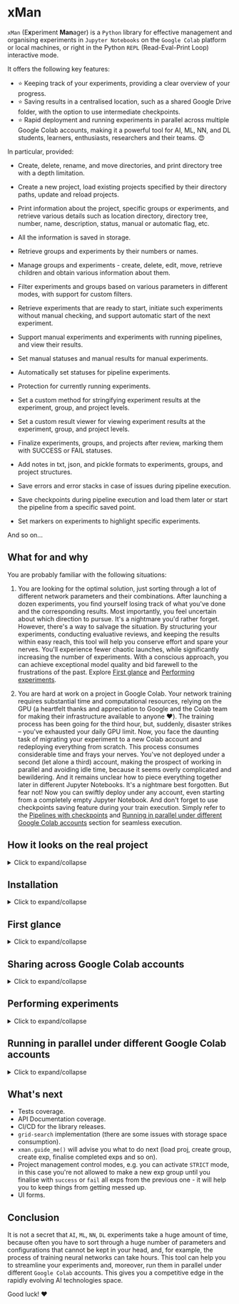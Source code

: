 # xMan

`xMan` (E**x**periment **Man**ager) is a `Python` library for effective management and organising experiments in `Jupyter Notebooks` on thе `Google Colab` platform or local machines, or right in the Python `REPL` (Read-Eval-Print Loop) interactive mode.

It offers the following key features:
- ⭐ Keeping track of your experiments, providing a clear overview of your progress.
- ⭐ Saving results in a centralised location, such as a shared Google Drive folder, with the option to use intermediate checkpoints.
- ⭐ Rapid deployment and running experiments in parallel across multiple Google Colab accounts, making it a powerful tool for AI, ML, NN, and DL students, learners, enthusiasts, researchers and their teams. 😍

In particular, provided:

- Create, delete, rename, and move directories, and print directory tree with a depth limitation.

- Create a new project, load existing projects specified by their directory paths, update and reload projects.

- Print information about the project, specific groups or experiments, and retrieve various details such as location directory, directory tree, number, name, description, status, manual or automatic flag, etc.

- All the information is saved in storage.

- Retrieve groups and experiments by their numbers or names.

- Manage groups and experiments - create, delete, edit, move, retrieve children and obtain various information about them.

- Filter experiments and groups based on various parameters in different modes, with support for custom filters.

- Retrieve experiments that are ready to start, initiate such experiments without manual checking, and support automatic start of the next experiment.

- Support manual experiments and experiments with running pipelines, and view their results.

- Set manual statuses and manual results for manual experiments.

- Automatically set statuses for pipeline experiments.

- Protection for currently running experiments.

- Set a custom method for stringifying experiment results at the experiment, group, and project levels.

- Set a custom result viewer for viewing experiment results at the experiment, group, and project levels.

- Finalize experiments, groups, and projects after review, marking them with SUCCESS or FAIL statuses.

- Add notes in txt, json, and pickle formats to experiments, groups, and project structures.

- Save errors and error stacks in case of issues during pipeline execution.

- Save checkpoints during pipeline execution and load them later or start the pipeline from a specific saved point.

- Set markers on experiments to highlight specific experiments.

And so on...

## What for and why

You are probably familiar with the following situations:

1. You are looking for the optimal solution, just sorting through a lot of different network parameters and their combinations. After launching a dozen experiments, you find yourself losing track of what you've done and the corresponding results. Most importantly, you feel uncertain about which direction to pursue. It's a nightmare you'd rather forget. However, there's a way to salvage the situation. By structuring your experiments, conducting evaluative reviews, and keeping the results within easy reach, this tool will help you conserve effort and spare your nerves. You'll experience fewer chaotic launches, while significantly increasing the number of experiments. With a conscious approach, you can achieve exceptional model quality and bid farewell to the frustrations of the past. Explore [First glance](#first-glance) and [Performing experiments](#performing-experiments).


2. You are hard at work on a project in Google Colab. Your network training requires substantial time and computational resources, relying on the GPU (a heartfelt thanks and appreciation to Google and the Colab team for making their infrastructure available to anyone ❤️). The training process has been going for the third hour, but, suddenly, disaster strikes – you've exhausted your daily GPU limit. Now, you face the daunting task of migrating your experiment to a new Colab account and redeploying everything from scratch. This process consumes considerable time and frays your nerves. You've not deployed under a second (let alone a third) account, making the prospect of working in parallel and avoiding idle time, because it seems overly complicated and bewildering. And it remains unclear how to piece everything together later in different Jupyter Notebooks. It's a nightmare best forgotten. But fear not! Now you can swiftly deploy under any account, even starting from a completely empty Jupyter Notebook. And don't forget to use checkpoints saving feature during your train execution. Simply refer to the [Pipelines with checkpoints](#pipelines-with-checkpoints) and [Running in parallel under different Google Colab accounts](#running-in-parallel-under-different-google-colab-accounts) section for seamless execution.



## How it looks on the real project
<details><summary>Click to expand/collapse</summary>

```
Proj [SUCCESS] DL2/hw_6-1 - Homework. Neural network classification of texts
    Resolution:
        I conducted multiple groups of experiments, each consisting of several 
        experiments that changed a single parameter based on the requirements.

        After reviewing and categorizing the results as "success" or "fail," I 
        proceeded to the next group of experiments, using the best parameters 
        from the previous group. The experiments were divided based on 
        aggregation type: "max" or "mean."

        By examining the successful experiments in chronological order 
        (exp 1.2 -> 2.2 -> 3.2), the evolution of the search for the best model 
        can be observed.

        The best model is exp 3.2 (group 3, experiment 2) with results: 
        "Best accuracy: 0.917, epoch 3. Best loss: 0.037, epoch 10." 
        It utilizes the following parameters: 
         {'aggregation_type': 'mean', 'num_epoch': 10, 'model_type': 'GRU'}.

        Overall, the improvement in quality from the baseline to the best result
        is minimal, only 11 thousandths. Consequently, discussing quality 
        fluctuations is not warranted, as the convergence is not stable on a 
        larger scale.

        The optimal nature of the best model can be attributed to its superior 
        performance during the initial training epochs (3rd and 4th epochs).

        For this project, I utilized the xMan experiment manager:
        https://github.com/wolfhoundgelert/xman. 
        
        If you're interested, please support the project by starring it on GitHub.

        Thank you!
		
        :=+]
    
    Group 1 [SUCCESS] Baseline - Entry point for the further experiments
        Resolution: Made baseline successfully: Best accuracy: 0.906, epoch 5 with `mean` aggregation
        
        Exp 1.1 [FAIL] Baseline `max` - {'aggregation_type': 'max'}
            Resolution: Baseline with aggregation_type='max' wasn't so good as 'mean'.
            Result:
                Best accuracy: 0.905, epoch 4. Best loss: 0.204, epoch 5.
        
>>>>>>> Baseline Exp 1.2 [SUCCESS] Baseline `mean` - {'aggregation_type': 'mean'}
            Resolution: Best baseline values: loss 0.160 and acc 0.906
            Result:
                Best accuracy: 0.906, epoch 5. Best loss: 0.160, epoch 5.
    
    Group 2 [SUCCESS] Convergence - More epochs for num_epoch
        Resolution: Improved our baseline to best accuracy: 0.909, epoch 6 with {'aggregation_type': 'max', 'num_epoch': 10}
        
        Exp 2.1 [FAIL] Epochs 10 - {'aggregation_type': 'mean', 'num_epoch': 10}
            Resolution: Nothing special
            Result:
                Best accuracy: 0.907, epoch 5. Best loss: 0.094, epoch 10.
        
        Exp 2.2 [SUCCESS] Epochs 10 and `max` - {'aggregation_type': 'max', 'num_epoch': 10}
            Resolution: Some increasing on epoch 6
            Result:
                Best accuracy: 0.909, epoch 6. Best loss: 0.145, epoch 10.
    
    Group 3 [SUCCESS] GRU - Use GRU instead of RNN
        Resolution: Good improvement to best accuracy: 0.917, epoch 3 with {'aggregation_type': 'mean', 'num_epoch': 10, 'model_type': 'GRU'}
        
        Exp 3.1 [FAIL] GRU and `max` - {'aggregation_type': 'max', 'num_epoch': 10, 'model_type': 'GRU'}
            Resolution: Lost to `mean`
            Result:
                Best accuracy: 0.911, epoch 4. Best loss: 0.039, epoch 10.
        
>>>>>>> Best Exp 3.2 [SUCCESS] GRU and `mean` - {'aggregation_type': 'mean', 'num_epoch': 10, 'model_type': 'GRU'}
            Resolution: Good improvement
            Result:
                Best accuracy: 0.917, epoch 3. Best loss: 0.037, epoch 10.
    
    Group 4 [FAIL] Dropout - Change dropout rate
        Resolution: Nothing was improved
        
        Exp 4.1 [FAIL] Dropout 0.2 and `mean` - {'aggregation_type': 'mean', 'num_epoch': 10, 'model_type': 'GRU', 'dropout': 0.2}
            Resolution: Nothing special
            Result:
                Best accuracy: 0.914, epoch 9. Best loss: 0.040, epoch 10.
        
        Exp 4.2 [FAIL] Dropout 0.3 and `mean` - {'aggregation_type': 'mean', 'num_epoch': 10, 'model_type': 'GRU', 'dropout': 0.3}    
            Resolution: Nothing special
            Result:
                Best accuracy: 0.914, epoch 3. Best loss: 0.041, epoch 10.
        
        Exp 4.3 [FAIL] Dropout 0.2 and `max` - {'aggregation_type': 'max', 'num_epoch': 10, 'model_type': 'GRU', 'dropout': 0.2}    
            Resolution: Nothing special
            Result:
                Best accuracy: 0.913, epoch 3. Best loss: 0.038, epoch 10.
        
        Exp 4.4 [FAIL] Dropout 0.3 and `max` - {'aggregation_type': 'max', 'num_epoch': 10, 'model_type': 'GRU', 'dropout': 0.3}
            Resolution: Nothing special
            Result:
                Best accuracy: 0.916, epoch 3. Best loss: 0.040, epoch 10.
```

Since all results are stored in storage, you can use your own functions to visually represent information.

</details>



## Installation
<details><summary>Click to expand/collapse</summary>

The `xMan` library can be downloaded from the `GitHub` [repository](https://github.com/wolfhoundgelert/xman):

```commandline
!pip install git+https://github.com/wolfhoundgelert/xman.git
```
❗ Currently, it is not available on `PyPI` - please help me to get the `xman` repository name by leaving a comment with a [polite request to the administration of PyPI](https://github.com/pypi/support/issues/2738)

</details>



## First glance
<details><summary>Click to expand/collapse</summary>

Let's assume that we work in Google Colab and want our experiments to be saved in Google Drive folder, which we can share lately among other Google Colab (and related Google Drive) accounts - it will be useful if we work in a team or/and want to execute experiments in parallel under different Google Colab accounts.

We need to mount our Google Drive:
```python
from google.colab import drive
drive.mount('/content/drive')
```

Import `xMan` library:
```python
from xman import xman
```

We can check our Google Drive directory:
```python
xman.dir_tree('./drive/MyDrive')
```

Make a new project for our experiments specifying the path, name and description:
```python
xman.make_proj('./drive/MyDrive/xman_exps', "My Proj Name", "My proj descr")
```

Or we can load already existed project:
```python
xman.load_proj('./drive/MyDrive/xman_exps')
```

Experiment is something we can "run" in a code (or in our life) with specified parameters. When we change parameters, we make a new experiment. Similar experiments combine into a group that is defined by some aspect we examine with our experiments with different parameters.

Thereby, we need to create a new group of experiments:
```python
xman.make_group('My Group 1', 'My group 1 descr')
# or xman.proj.make_group('My Group 1', 'My group 1 descr')
```

When we have a group, we can populate it with specific experiments (exp - single, exps - plural):
```python
xman.make_exp(1, 'My Exp 1', 'My exp 1 descr')
# or xman.make_exp('My Group 1', 'My Exp 1', 'My exp 1 descr')
# or xman.proj.group(1).make_exp('My Group 1', 'My Exp 1', 'My exp 1 descr')
```

You can view the information about your `proj`, `groups` and `exps`:
```python
# Detailed info:
xman.info()  # for the entire project
# or xman.group(1).info()  # for a particular group
# or xman.exp(1, 1).info()  # for a particular exp

# Output:
#     Proj [EMPTY] My Proj Name - My proj descr    
#     Resolution: -= auto status =-    
#     
#     Group 1 [EMPTY] My Group 1 - My group 1 descr    
#         Resolution: -= auto status =-    
#         
#         Exp 1 [EMPTY] My Exp 1 - My exp 1 descr    
#             Resolution: -= auto status =-

# Brief info:
xman.exp(1, 1)
# or xman.group
# or xman.proj

# Output:
#     Exp 1 [EMPTY] My Exp 1 - My exp 1 descr

# Brief info contains: struct_type struct_num [STATUS] Struct_name - Struct_descr
```

As you probably already noticed:
1. `xMan` API supports different styles:
    ```python
    # You can use chains of actions:
    xman.make_group(...).make_exp(...).set_pipeline().start().view_result()
    
    # Or work with objects:
    proj = xman.make_proj(...)  # or xman.load_proj(...) if proj already exist
    group = proj.make_group(...)  # or proj.group(num_or_name) if group already exist
    exp = group.make_exp(...)  # or group.exp(num_or_name) if exp alrady exists
    exp.start()
    exp.view_result()
    ```
2. Groups and exps can be reached by their numbers and names (so, group names should be unique in the project, and exps names should be unique in a one particular group):
    ```python
    xman.group(1)  # or xman.group('My Group 1')
    xman.exp(1, 1)  # or xman.exp('My Group 1', 'My Exp 1') or combine nums and names
    ```
3. Main structures are `proj`, `group` and `exp`. Each of them contains a reach set of various API functionality. The most often usable methods are duplicated in `xman` itself, so you don't need to call `xman.proj.group(1)` or even `xman.proj.group(1).exp(1)` every time you want to get some group or exp, or other often usable API, just call:
   ```python
   xman.group(1)
   xman.exp(1, 1)
   
   # Use direct calls only for some specific methods and properties, e.g.:
   xman.proj.change_group_num(...)  # for changing group number
   xman.proj.move_exp(...)  # for moving exp in other group
   ```
   So, as you can see, you don't need to save links on your groups and experiments. You can get them whenever you want regardless of the `Google Colab` sessions and previously executed cells in your `Jupyter Notebook`, and they are reachable from `xman` itself: `xman.exp(1, 1)`.

</details>



## Sharing across Google Colab accounts
<details><summary>Click to expand/collapse</summary>

In `Google Drive` share your project folder with some other account. Login on `Google Drive` under that account. On the left-side panel choose the `Shared with me` option, find the project shared folder, right click menu, choose `Add shortcut to Drive`. In the opened window choose the `All locations` tab, click `My Drive` option, then click `Add` button below.

Now you can open `My Drive` on the left-side panel and find the project shared folder there. 

Open a new `Jupyter Notebook` or a shared copy of the original one. I recommend always making a copy of your shared notebooks when you (or your teammates) work under other `Google Colab` accounts - it will keep your notebooks from cell output conflicting during execution.

In that notebook load the project:
```python
# Mount `Google Drive`:
from google.colab import drive
drive.mount('/content/drive')

# Install `xMan` library:
!pip install git+https://github.com/wolfhoundgelert/xman.git

# Import `xMan` library:
from xman import xman

# Load project passing its path:
xman.load_proj('./drive/MyDrive/xman_exps')

# Now you can work with your project under that other Google Colab account:
xman.info()
```

</details>



## Performing experiments
<details><summary>Click to expand/collapse</summary>

A life cycle of any experiment, either it is `ML` experiment written in code or it is some live experiment performing on a physics lesson, can be described by statuses from the next workflow:

`EMPTY` -> `TO_DO` -> `IN_PROGRESS` -> `DONE` or `ERROR` -> `SUCCESS` or `FAIL`

And it doesn't matter, we are performing our experiment manually and only writing down its results (and manually changing exp statuses for keeping track of our progress), or we are using some executable pipeline, which changes statuses automatically according to its state.

`EMPTY` - we just created a new exp record in our project and here we have only our exp name and description.

`TO_DO` - we prepared our exp for the execution (gathered all we need together and ready to start the exp).

`IN_PROGRESS` - the exp was started, and now it is in progress.

`DONE` or `ERROR` - our exp was finished smoothly, or we encountered some issues which didn't allow us to get a result.

`SUCCESS` or `FAIL` - we reviewed what we have after the previous step and decided the exp was successful (output was significant good, and we can use that further) or we failed (nothing significantly, or we had even worse results than before).

As was mentioned before, `xMan` provides 2 approaches for managing experiments: manually and with setting executable pipeline.

### Manual Experiments
<details><summary>Click to expand/collapse</summary>

`exp` (also `group` and `proj`) is assumed to be manual if its status was set manually:
```python
xman.exp(1, 1).is_manual  # False
xman.exp(1, 1).set_manual_status('TO_DO', 'Ready for start')
xman.exp(1, 1).is_manual  # True

xman.exp(1, 1).info()
# Output:
#    Exp 1 [TO_DO *] My Exp 1 - My exp 1 descr    
#        Resolution: Ready for start
```
Pay attention on the `*` in the status `[TO_DO *]`, it says that's the status was set automatically.

If some `exp` has a manual status, it can't be fed with an executable pipeline until the manual status is deleted. Use `xman.exp(...).delete_manual_status()` for deleting the manual status and making `exp` not manual again.

You can set a result manually and/or complete the exp:
```python
xman.exp(1, 1).set_manual_result('Answer to the Ultimate Question of Life, the Universe, and Everything is 42')
xman.exp(1, 1).success('The answer is good enough')  # or xman.exp(1, 1).fail('Too bad')
# shortening for xman.exp(1, 1).set_manual_status('SUCCESS', 'The answer is good enough')

xman.exp(1, 1).info()
# Output:
#     Exp 1 [SUCCESS *] My Exp 1 - My exp 1 descr    
#        Resolution: The answer is good enough    
#        Result:
#            Answer to the Ultimate Question of Life, the Universe, and Everything is 42
```

You can use manual exps such way:
```python
# Define the pipeline:
def train_pipeline(params...):
    # init model and environment
    # train model
    # validate and calculate score
    return result

# Define params and execute the pipeline:
params = ...
result = train_pipeline(params)

# Set the result manually:
xman.make_exp(...).set_manual_result(result)

# Review result...
xman.exp(...).info()

# ...and decide it is success or fail:
xman.exp(...).success(...)
```

</details>


### Pipeline Experiments

#### Pipelines without checkpoints
<details><summary>Click to expand/collapse</summary>

```python
# Define a pipeline without checkpoints:
def train_pipeline(param1, param2):
    # init model and environment
    # train model (takes some time)
    # validate and calculate score
    return f"Score 1: {param1 * 2}, Score 2: {param2 ** 2}"

# Make a new group for new group of experiments
xman.make_group('Another Group', 'Group for pipeline exps')

# Define params as a dict:
params = {'param1': 3, 'param2': 2}

# Make a new exp using params in its name:
xman.make_exp(2, f"Exp with {params['param1']} and {params['param2']}", 
              'My exp with pipeline')
# xman.exp(2, 1).status -> `EMPTY`

# Make the pipeline:
xman.exp(2, 1).make_pipeline(train_pipeline, params)
# xman.exp(2, 1).status -> `TO_DO`

# Start the exp with pipeline:
xman.exp(2, 1).start()
# xman.exp(2, 1).status -> `IN_PROGRESS`

# ...the execution took some time...

# xman.exp(2, 1).status -> `DONE`
xman.exp(2, 1).info()
# Output:
#     Exp 1 [DONE] Exp with 3 and 2 - My exp with pipeline    
#         Resolution: -= auto status =-    
#         Result:
#             Score 1: 6, Score 2: 4

# Finalise the exp:
xman.exp(2, 1).success("You're awesome!")
# xman.exp(2, 1).status -> `SUCCESS`
```

</details>

#### Pipelines with checkpoints
<details><summary>Click to expand/collapse</summary>

```python
# Define a pipeline with checkpoints (add `mediator` as the first param):
from xman.pipeline import CheckpointsMediator 

def train_pipeline_with_mediator(mediator: CheckpointsMediator, param1, param2):
    # init model and environment

    # if it's not the first run of this exp, and the exp wasn't completed, and
    # there was some saved checkpoint, you can init your train from the saved
    # in the checkpoint state:
    cp_paths = mediator.get_checkpoint_paths_list()
    if cp_paths is not None:
        cp = mediator.load_checkpoint(cp_paths[-1])
        # init using information from this loaded checkpoint

    # start train model

    # save checkpoint (e.g. after each N epochs), you can save anything 
    # you need for starting from this position:
    cp = '...my checkpoint...'
    mediator.save_checkpoint(cp, replace=True)

    # finish train model
    # validate and calculate score
    return f"Score 1: {param1 * 2}, Score 2: {param2 ** 2}"

# Define params as a dict:
params = {'param1': 4, 'param2': 3}

# Make a new exp using params in its name:
xman.make_exp(2, f"Exp with {params['param1']} and {params['param2']}", 
              'My exp with pipeline')
# xman.exp(2, 2).status -> `EMPTY`

# Make the pipeline:
xman.exp(2, 2).make_pipeline_with_checkpoints(
    train_pipeline_with_mediator, params)
# xman.exp(2, 2).status -> `TO_DO`

# Start the exp with pipeline:
xman.exp(2, 2).start()
# xman.exp(2, 2).status -> `IN_PROGRESS`

# ...the execution took some time...

# xman.exp(2, 2).status -> `DONE`
xman.exp(2, 2).info()
# Output:
#     Exp 2 [DONE] Exp with 4 and 3 - My exp with pipeline    
#         Resolution: -= auto status =-    
#         Result:
#             Score 1: 8, Score 2: 9

# Finalise the exp:
xman.exp(2, 2).success("Smile)")
# xman.exp(2, 2).status -> `SUCCESS`
```

After saving a checkpoint you can reach it with the mediator:
```python
mediator = xman.exp(2, 2).checkpoints_mediator  # get mediator
cp_paths = mediator.get_checkpoint_paths_list()  # get paths
if cp_paths is not None:
    cp = mediator.load_checkpoint(cp_paths[-1])  # get the last checkpoint
    print(cp)
 # Output:
 #     ...my checkpoint...
```

You can delete checkpoints with `xman.exp(2, 2).delete_checkpoints()`.

</details>
</details>



## Running in parallel under different Google Colab accounts
<details><summary>Click to expand/collapse</summary>

First, read the information about `Sharing across Google Colab accounts` in this document above. After you share your project, there are 2 ways of running experiments in parallel under different `Google Colab` accounts:
1. You can load your project under the second account, duplicate your `Jupyter Notebook` into this account, re-init all needed cells (e.g. prepare the data, define methods and variables, init your model), create and `start()` your new experiment (or just `start()` if the exp was already created under the first account).
2. Or you can make a pipeline for your new exp with a `save_on_storage=True` flag under the first account and just initiate the project under the second account (you don't need to duplicate your original notebook - just load the project, see `Sharing across Google Colab accounts` section).
   ```python
   xman.exp(...).make_pipeline(train_pipeline, params, save_on_storage=True)
   # or
   xman.exp(...).make_pipeline_with_checkpoints(
      train_pipeline_with_mediator, params, save_on_storage=True)
   ```   
   Pay attention to making your pipeline with the `save_on_storage=True` flag saves your run-function and parameters with all the dependencies they need (other definitions and variables). So it can be storage space consumable if you work with some big dataset - raw needed data from the current `Google Colab` session will be saved on your `Google Drive` in the according to the exp folder (it's easy to be several GB).

   P.S. You can use not only `xman.exp(...).start()`, but also `xman.group(...).start()`, and even `xman.start()` - these methods search ready to start experiments and start them. You can use `autostart_next=True` parameter if you prepared several experiments in advance.

All your results will be saved into the project shared `Google Drive` folder, so you can use as many accounts as you want. Regardless of which approach you'll choose, you can create any mess with or in your notebooks without worrying about it - all the results will be saved and organised in your project in one place. Sounds amazing, yeah? 😀 Just don't forget to duplicate your notebooks (not only share them) under different accounts to avoid conflicting between cell's output in the notebook's history.

> **Note:** `xMan` uses `cloudpickle` library for saving pipeline information for running exp in other runtimes. Sometimes `cloudpickle` can't resolve dependencies for saving and further extraction, e.g. some information from `datasets` or `nltk` libraries is placed to the storage. You have to perform such imports and initialisations in other runtime, or you can save them just into the `run_func` of your pipeline:
   ```python
   !pip install datasets
   import datasets
   dataset = datasets.load_dataset('ag_news')
   
   import nltk
   nltk.download('punkt')
   ```

</details>



## What's next

- Tests coverage.
- API Documentation coverage.
- CI/CD for the library releases.
- `grid-search` implementation (there are some issues with storage space consumption).
- `xman.guide_me()` will advise you what to do next (load proj, create group, create exp, finalise completed exps and so on). 
- Project management control modes, e.g. you can activate `STRICT` mode, in this case you're not allowed to make a new exp group until you finalise with `success` or `fail` all exps from the previous one - it will help you to keep things from getting messed up.
- UI forms.



## Conclusion

It is not a secret that `AI`, `ML`, `NN`, `DL` experiments take a huge amount of time, because often you have to sort through a huge number of parameters and configurations that cannot be kept in your head, and, for example, the process of training neural networks can take hours. This tool can help you to streamline your experiments and, moreover, run them in parallel under different `Google Colab` accounts. This gives you a competitive edge in the rapidly evolving AI technologies space.

Good luck! ❤️
